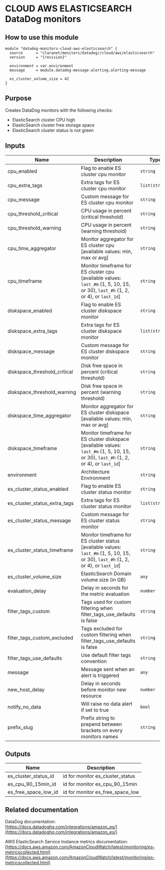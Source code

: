 # CLOUD AWS ELASTICSEARCH DataDog monitors

## How to use this module

```hcl
module "datadog-monitors-cloud-aws-elasticsearch" {
  source      = "claranet/monitors/datadog//cloud/aws/elasticsearch"
  version     = "{revision}"

  environment = var.environment
  message     = module.datadog-message-alerting.alerting-message

  es_cluster_volume_size = 42
}

```

## Purpose

Creates DataDog monitors with the following checks:

- ElasticSearch cluster CPU high
- ElasticSearch cluster free storage space
- ElasticSearch cluster status is not green

## Inputs

| Name | Description | Type | Default | Required |
|------|-------------|------|---------|:-----:|
| cpu\_enabled | Flag to enable ES cluster cpu monitor | `string` | `"true"` | no |
| cpu\_extra\_tags | Extra tags for ES cluster cpu monitor | `list(string)` | `[]` | no |
| cpu\_message | Custom message for ES cluster cpu monitor | `string` | `""` | no |
| cpu\_threshold\_critical | CPU usage in percent (critical threshold) | `string` | `"90"` | no |
| cpu\_threshold\_warning | CPU usage in percent (warning threshold) | `string` | `"80"` | no |
| cpu\_time\_aggregator | Monitor aggregator for ES cluster cpu [available values: min, max or avg] | `string` | `"min"` | no |
| cpu\_timeframe | Monitor timeframe for ES cluster cpu [available values: `last_#m` (1, 5, 10, 15, or 30), `last_#h` (1, 2, or 4), or `last_1d`] | `string` | `"last_15m"` | no |
| diskspace\_enabled | Flag to enable ES cluster diskspace monitor | `string` | `"true"` | no |
| diskspace\_extra\_tags | Extra tags for ES cluster diskspace monitor | `list(string)` | `[]` | no |
| diskspace\_message | Custom message for ES cluster diskspace monitor | `string` | `""` | no |
| diskspace\_threshold\_critical | Disk free space in percent (critical threshold) | `string` | `"10"` | no |
| diskspace\_threshold\_warning | Disk free space in percent (warning threshold) | `string` | `"20"` | no |
| diskspace\_time\_aggregator | Monitor aggregator for ES cluster diskspace [available values: min, max or avg] | `string` | `"max"` | no |
| diskspace\_timeframe | Monitor timeframe for ES cluster diskspace [available values: `last_#m` (1, 5, 10, 15, or 30), `last_#h` (1, 2, or 4), or `last_1d`] | `string` | `"last_15m"` | no |
| environment | Architecture Environment | `string` | n/a | yes |
| es\_cluster\_status\_enabled | Flag to enable ES cluster status monitor | `string` | `"true"` | no |
| es\_cluster\_status\_extra\_tags | Extra tags for ES cluster status monitor | `list(string)` | `[]` | no |
| es\_cluster\_status\_message | Custom message for ES cluster status monitor | `string` | `""` | no |
| es\_cluster\_status\_timeframe | Monitor timeframe for ES cluster status [available values: `last_#m` (1, 5, 10, 15, or 30), `last_#h` (1, 2, or 4), or `last_1d`] | `string` | `"last_30m"` | no |
| es\_cluster\_volume\_size | ElasticSearch Domain volume size (in GB) | `any` | n/a | yes |
| evaluation\_delay | Delay in seconds for the metric evaluation | `number` | `900` | no |
| filter\_tags\_custom | Tags used for custom filtering when filter\_tags\_use\_defaults is false | `string` | `"*"` | no |
| filter\_tags\_custom\_excluded | Tags excluded for custom filtering when filter\_tags\_use\_defaults is false | `string` | `""` | no |
| filter\_tags\_use\_defaults | Use default filter tags convention | `string` | `"true"` | no |
| message | Message sent when an alert is triggered | `any` | n/a | yes |
| new\_host\_delay | Delay in seconds before monitor new resource | `number` | `300` | no |
| notify\_no\_data | Will raise no data alert if set to true | `bool` | `true` | no |
| prefix\_slug | Prefix string to prepend between brackets on every monitors names | `string` | `""` | no |

## Outputs

| Name | Description |
|------|-------------|
| es\_cluster\_status\_id | id for monitor es\_cluster\_status |
| es\_cpu\_90\_15min\_id | id for monitor es\_cpu\_90\_15min |
| es\_free\_space\_low\_id | id for monitor es\_free\_space\_low |

## Related documentation

DataDog documentation: [https://docs.datadoghq.com/integrations/amazon_es/](https://docs.datadoghq.com/integrations/amazon_es/)

AWS ElasticSearch Service Instance metrics documentation: [https://docs.aws.amazon.com/AmazonCloudWatch/latest/monitoring/es-metricscollected.html](https://docs.aws.amazon.com/AmazonCloudWatch/latest/monitoring/es-metricscollected.html)
